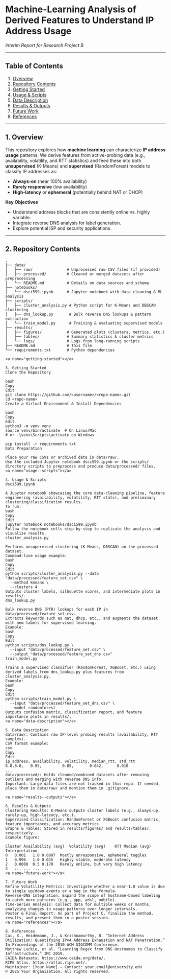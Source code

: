 # **Machine-Learning Analysis of Derived Features to Understand IP Address Usage**  
*Interim Report for Research Project B*

---

## **Table of Contents**
1. [Overview](#overview)  
2. [Repository Contents](#repository-contents)  
3. [Getting Started](#getting-started)  
4. [Usage & Scripts](#usage--scripts)  
5. [Data Description](#data-description)  
6. [Results & Outputs](#results--outputs)  
7. [Future Work](#future-work)  
8. [References](#references)

---

<a name="overview"></a>
## **1. Overview**
This repository explores how **machine learning** can characterize **IP address usage** patterns. We derive features from active-probing data (e.g., availability, volatility, and RTT statistics) and feed these into both **unsupervised** (K-Means) and **supervised** (RandomForest) models to classify IP addresses as:
- **Always-on** (near 100% availability)
- **Rarely responsive** (low availability)
- **High-latency** or **ephemeral** (potentially behind NAT or DHCP)

**Key Objectives**  
- Understand address blocks that are consistently online vs. highly variable.  
- Integrate reverse DNS analysis for label generation.  
- Explore potential ISP and security applications.

---

<a name="repository-contents"></a>
## **2. Repository Contents**
```plaintext
.
├── data/
│   ├── raw/               # Unprocessed raw CSV files (if provided)
│   ├── processed/         # Cleaned or merged datasets after preprocessing
│   └── README.md          # Details on data sources and schema
├── notebooks/
│   └── dsci599.ipynb      # Jupyter notebook with data cleaning & ML analysis
├── scripts/
│   ├── cluster_analysis.py # Python script for K-Means and DBSCAN clustering
│   ├── dns_lookup.py       # Bulk reverse DNS lookups & pattern extraction
│   └── train_model.py      # Training & evaluating supervised models
├── results/
│   ├── figures/           # Generated plots (clusters, metrics, etc.)
│   ├── tables/            # Summary statistics & cluster metrics
│   └── logs/              # Logs from long-running scripts
├── README.md              # This file
└── requirements.txt       # Python dependencies

<a name="getting-started"></a>

3. Getting Started
Clone the Repository

bash
Copy
Edit
git clone https://github.com/<username>/<repo-name>.git
cd <repo-name>
Create a Virtual Environment & Install Dependencies

bash
Copy
Edit
python3 -m venv venv
source venv/bin/activate  # On Linux/Mac
# or .\venv\Scripts\activate on Windows

pip install -r requirements.txt
Data Preparation

Place your raw CSVs or archived data in data/raw/.
Use the included Jupyter notebook dsci599.ipynb or the scripts/ directory scripts to preprocess and produce data/processed/ files.
<a name="usage--scripts"></a>

4. Usage & Scripts
dsci599.ipynb

A Jupyter notebook showcasing the core data-cleaning pipeline, feature engineering (availability, volatility, RTT stats), and preliminary clustering/classification results.
To run:
bash
Copy
Edit
jupyter notebook notebooks/dsci599.ipynb
Follow the notebook cells step-by-step to replicate the analysis and visualize results.
cluster_analysis.py

Performs unsupervised clustering (K-Means, DBSCAN) on the processed dataset.
Command-line usage example:
bash
Copy
Edit
python scripts/cluster_analysis.py --data "data/processed/feature_set.csv" \
  --method kmeans \
  --clusters 4
Outputs cluster labels, silhouette scores, and intermediate plots in results/.
dns_lookup.py

Bulk reverse DNS (PTR) lookups for each IP in data/processed/feature_set.csv.
Extracts keywords such as nat, dhcp, etc., and augments the dataset with new labels for supervised learning.
Example:
bash
Copy
Edit
python scripts/dns_lookup.py \
  --input "data/processed/feature_set.csv" \
  --output "data/processed/feature_set_dns.csv"
train_model.py

Trains a supervised classifier (RandomForest, XGBoost, etc.) using derived labels from dns_lookup.py plus features from cluster_analysis.py.
Example:
bash
Copy
Edit
python scripts/train_model.py \
  --input "data/processed/feature_set_dns.csv" \
  --model randomforest
Outputs confusion matrix, classification report, and feature importance plots in results/.
<a name="data-description"></a>

5. Data Description
data/raw/: Contains raw IP-level probing results (availability, RTT samples).
CSV format example:
csv
Copy
Edit
ip_address, availability, volatility, median_rtt, std_rtt
8.8.8.8,   0.95,         0.85,       0.042,      0.010
...
data/processed/: Holds cleaned/combined datasets after removing outliers and merging with reverse DNS info.
Important: Large data files are not tracked in this repo. If needed, place them in data/raw/ and mention them in .gitignore.

<a name="results--outputs"></a>

6. Results & Outputs
Clustering Results: K-Means outputs cluster labels (e.g., always-up, rarely-up, high-latency, etc.).
Supervised Classification: RandomForest or XGBoost confusion matrix, feature importances, and accuracy metrics.
Graphs & Tables: Stored in results/figures/ and results/tables/, respectively.
Example figure:

Cluster	Availability (avg)	Volatility (avg)	RTT Median (avg)	Interpretation
0	0.001	1.0	0.0007	Mostly unresponsive, ephemeral toggles
1	0.996	1.0	0.045	Highly stable, moderate latency
2	0.0008	0.5	0.170	Rarely online, but very high latency
3	...	...	...	...
<a name="future-work"></a>

7. Future Work
Refine Volatility Metrics: Investigate whether a near-1.0 value is due to single up/down events or a bug in the formula.
Reverse-DNS Integration: Expand the scope of hostname-based labeling to catch more patterns (e.g., ppp, adsl, mobile).
Time-Series Analysis: Collect data for multiple weeks or months, analyzing changes in usage patterns over longer intervals.
Poster & Final Report: As part of Project C, finalize the method, results, and present them in a poster session.
<a name="references"></a>

8. References
Cai, X., Heidemann, J., & Krishnamurthy, B. “Internet Address Utilization: Quantifying IPv4 Address Exhaustion and NAT Penetration.” In Proceedings of the 2010 ACM SIGCOMM Conference.
Matthew Luckie, et al. “Learning Regex from DNS Hostnames to Classify Infrastructure.” IMC 2019.
CAIDA Datasets. https://www.caida.org/data/.
RIPE Atlas. https://atlas.ripe.net/.
Maintainer: [Your Name] – Contact: your.email@university.edu
© 2025 Your Organization. All rights reserved.
